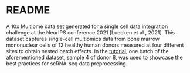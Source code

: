 # README

A 10x Multiome data set generated for a single cell data integration challenge at the NeurIPS conference 2021 [Luecken et al., 2021]. This dataset captures single-cell multiomics data from bone marrow mononuclear cells of 12 healthy human donors measured at four different sites to obtain nested batch effects. In the [tutorial](https://www.sc-best-practices.org/preprocessing_visualization/quality_control.html#environment-setup-and-data), one batch of the aforementioned dataset, sample 4 of donor 8, was used to showcase the best practices for scRNA-seq data preprocessing.
